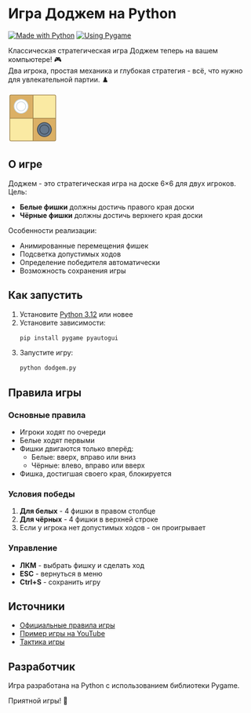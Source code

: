 # Игра Доджем на Python

[![Made with Python](https://img.shields.io/badge/Made_with-Python_3.12-3776AB?style=flat-square&logo=python&logoColor=fff)](https://www.python.org)
[![Using Pygame](https://img.shields.io/badge/Using-Pygame-FFD43B?style=flat-square)](https://www.pygame.org)

Классическая стратегическая игра Доджем теперь на вашем компьютере! 🎮  
Два игрока, простая механика и глубокая стратегия - всё, что нужно для увлекательной партии. ♟️

![Скриншот игры](icon.png)

## О игре

Доджем - это стратегическая игра на доске 6×6 для двух игроков. Цель:
- **Белые фишки** должны достичь правого края доски
- **Чёрные фишки** должны достичь верхнего края доски

Особенности реализации:
- Анимированные перемещения фишек
- Подсветка допустимых ходов
- Определение победителя автоматически
- Возможность сохранения игры

## Как запустить

1. Установите [Python 3.12](https://www.python.org/downloads/) или новее
2. Установите зависимости:
   ```bash
   pip install pygame pyautogui
   ```
3. Запустите игру:
   ```bash
   python dodgem.py
   ```

## Правила игры

### Основные правила
- Игроки ходят по очереди
- Белые ходят первыми
- Фишки двигаются только вперёд:
  - Белые: вверх, вправо или вниз
  - Чёрные: влево, вправо или вверх
- Фишка, достигшая своего края, блокируется

### Условия победы
1. **Для белых** - 4 фишки в правом столбце
2. **Для чёрных** - 4 фишки в верхней строке
3. Если у игрока нет допустимых ходов - он проигрывает

### Управление
- **ЛКМ** - выбрать фишку и сделать ход
- **ESC** - вернуться в меню
- **Ctrl+S** - сохранить игру

## Источники
- [Официальные правила игры](https://lotos-khv.ru/game/games/dodjem.pdf)
- [Пример игры на YouTube](https://www.youtube.com/watch?v=4G6tjJQGgpU)
- [Тактика игры](https://www.youtube.com/watch?v=XhgV7ylc-qc)

## Разработчик
Игра разработана на Python с использованием библиотеки Pygame.

Приятной игры! 🎲
